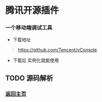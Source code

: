 # 腾讯开源插件

### 一个移动端调试工具

* 下载地址
> https://github.com/Tencent/vConsole
* 下载后 实例化就能使用

## TODO 源码解析

### [返回主页](/README.md)